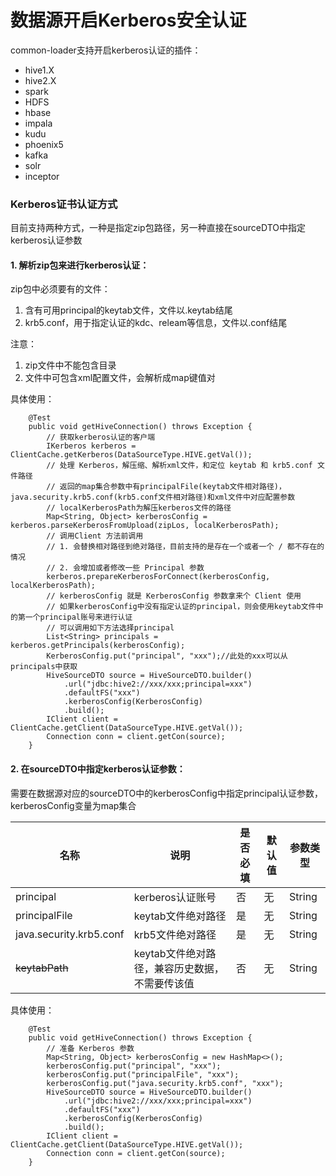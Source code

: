 # 数据源开启Kerberos安全认证

common-loader支持开启kerberos认证的插件：
- hive1.X
- hive2.X
- spark
- HDFS
- hbase
- impala
- kudu
- phoenix5
- kafka
- solr
- inceptor

### Kerberos证书认证方式

目前支持两种方式，一种是指定zip包路径，另一种直接在sourceDTO中指定kerberos认证参数
#### 1. 解析zip包来进行kerberos认证：

zip包中必须要有的文件：
1. 含有可用principal的keytab文件，文件以.keytab结尾
2. krb5.conf，用于指定认证的kdc、releam等信息，文件以.conf结尾

注意：
1. zip文件中不能包含目录
2. 文件中可包含xml配置文件，会解析成map键值对

具体使用：

```$Java
    @Test
    public void getHiveConnection() throws Exception {
        // 获取kerberos认证的客户端
        IKerberos kerberos = ClientCache.getKerberos(DataSourceType.HIVE.getVal());
        // 处理 Kerberos，解压缩、解析xml文件，和定位 keytab 和 krb5.conf 文件路径
        // 返回的map集合参数中有principalFile(keytab文件相对路径)，java.security.krb5.conf(krb5.conf文件相对路径)和xml文件中对应配置参数
        // localKerberosPath为解压kerberos文件的路径
        Map<String, Object> kerberosConfig = kerberos.parseKerberosFromUpload(zipLos, localKerberosPath);
        // 调用Client 方法前调用
        // 1. 会替换相对路径到绝对路径，目前支持的是存在一个或者一个 / 都不存在的情况
        // 2. 会增加或者修改一些 Principal 参数
        kerberos.prepareKerberosForConnect(kerberosConfig, localKerberosPath);
        // kerberosConfig 就是 KerberosConfig 参数拿来个 Client 使用
        // 如果kerberosConfig中没有指定认证的principal，则会使用keytab文件中的第一个principal账号来进行认证
        // 可以调用如下方法选择principal
        List<String> principals = kerberos.getPrincipals(kerberosConfig);
        KerberosConfig.put("principal", "xxx");//此处的xxx可以从principals中获取
        HiveSourceDTO source = HiveSourceDTO.builder()
            .url("jdbc:hive2://xxx/xxx;principal=xxx")
            .defaultFS("xxx")
            .kerberosConfig(KerberosConfig)
            .build();
        IClient client = ClientCache.getClient(DataSourceType.HIVE.getVal());
        Connection conn = client.getCon(source);
    }
```
#### 2. 在sourceDTO中指定kerberos认证参数：
需要在数据源对应的sourceDTO中的kerberosConfig中指定principal认证参数，kerberosConfig变量为map集合

| 名称 | 说明 | 是否必填 | 默认值 | 参数类型 |
| --- | --- | --- | --- | --- |
| principal | kerberos认证账号 | 否 | 无 | String |
| principalFile | keytab文件绝对路径 | 是 | 无 | String |
| java.security.krb5.conf | krb5文件绝对路径 | 是 | 无 | String |
| ~~keytabPath~~ | keytab文件绝对路径，兼容历史数据，不需要传该值 | 否 | 无 | String |
具体使用：

```$Java
    @Test
    public void getHiveConnection() throws Exception {
        // 准备 Kerberos 参数
        Map<String, Object> kerberosConfig = new HashMap<>();
        kerberosConfig.put("principal", "xxx");
        kerberosConfig.put("principalFile", "xxx");
        kerberosConfig.put("java.security.krb5.conf", "xxx");
        HiveSourceDTO source = HiveSourceDTO.builder()
            .url("jdbc:hive2://xxx/xxx;principal=xxx")
            .defaultFS("xxx")
            .kerberosConfig(KerberosConfig)
            .build();
        IClient client = ClientCache.getClient(DataSourceType.HIVE.getVal());
        Connection conn = client.getCon(source);
    }
```